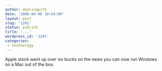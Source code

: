```yaml
---
author: dealingwith
date: '2006-04-06 10:54:00'
layout: post
slug: '1201'
status: publish
title: '...'
wordpress_id: '1201'
categories:
 - technology
---
```


Apple stock went up over six bucks on the news you can now run Windows on a
Mac out of the box.

